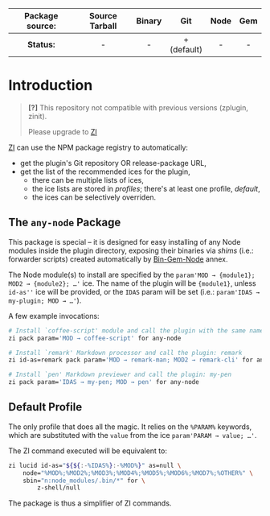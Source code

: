 | **Package source:** | Source Tarball | Binary |       Git        | Node | Gem |
| :-----------------: | :------------: | :----: | :--------------: | :--: | :-: |
|     **Status:**     |       -        |   -    | + <br> (default) |  -   |  -  |

# Introduction

> **[?]**
> This repository not compatible with previous versions (zplugin, zinit).
>
> Please upgrade to [ZI](https://github.com/z-shell-zi)

[ZI](https://github.com/z-shell/zi) can use the NPM package registry
to automatically:

- get the plugin's Git repository OR release-package URL,
- get the list of the recommended ices for the plugin,
  - there can be multiple lists of ices,
  - the ice lists are stored in _profiles_; there's at least one profile, _default_,
  - the ices can be selectively overriden.

## The `any-node` Package

This package is special – it is designed for easy installing of any Node modules
inside the plugin directory, exposing their binaries via _shims_ (i.e.: forwarder
scripts) created automatically by
[Bin-Gem-Node](https://github.com/z-shell/z-a-bin-gem-node) annex.

The Node module(s) to install are specified by the `param'MOD → {module1}; MOD2 → {module2}; …'` ice. The name of the plugin will be `{module1}`, unless
`id-as''` ice will be provided, or the `IDAS` param will be set (i.e.:
`param'IDAS → my-plugin; MOD → …'`).

A few example invocations:

```zsh
# Install `coffee-script' module and call the plugin with the same name
zi pack param='MOD → coffee-script' for any-node

# Install `remark' Markdown processor and call the plugin: remark
zi id-as=remark pack param='MOD → remark-man; MOD2 → remark-cli' for any-node

# Install `pen' Markdown previewer and call the plugin: my-pen
zi pack param='IDAS → my-pen; MOD → pen' for any-node
```

## Default Profile

The only profile that does all the magic. It relies on the `%PARAM%` keywords,
which are substituted with the `value` from the ice `param'PARAM → value; …'`.

The ZI command executed will be equivalent to:

```zsh
zi lucid id-as="${${:-%IDAS%}:-%MOD%}" as=null \
    node="%MOD%;%MOD2%;%MOD3%;%MOD4%;%MOD5%;%MOD6%;%MOD7%;%OTHER%" \
    sbin="n:node_modules/.bin/*" for \
        z-shell/null
```

The package is thus a simplifier of ZI commands.
